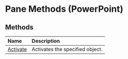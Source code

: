 
# Pane Methods (PowerPoint)

## Methods



|**Name**|**Description**|
|:-----|:-----|
|[Activate](3571e13c-413b-ca86-51a7-38d2a1caab0f.md)|Activates the specified object.|
